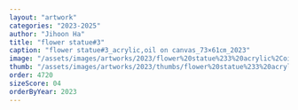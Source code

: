 ```yaml
---
layout: "artwork"
categories: "2023-2025"
author: "Jihoon Ha"
title: "flower statue#3"
caption: "flower statue#3_acrylic,oil on canvas_73×61㎝_2023"
image: "/assets/images/artworks/2023/flower%20statue%233%20acrylic%2Coil%20on%20canvas%2073x61cm%202023.jpg"
thumb: "/assets/images/artworks/2023/thumbs/flower%20statue%233%20acrylic%2Coil%20on%20canvas%2073x61cm%202023.jpg"
order: 4720
sizeScore: 04
orderByYear: 2023
---
```

